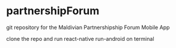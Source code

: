 # partnershipForum

git repository for the Maldivian Partnershipship Forum Mobile App

clone the repo and run react-native run-android on terminal 
